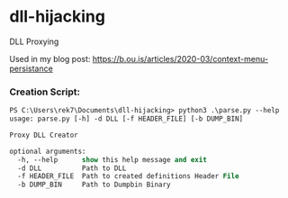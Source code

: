 # dll-hijacking
DLL Proxying

Used in my blog post: https://b.ou.is/articles/2020-03/context-menu-persistance

### Creation Script:
```ps
PS C:\Users\rek7\Documents\dll-hijacking> python3 .\parse.py --help
usage: parse.py [-h] -d DLL [-f HEADER_FILE] [-b DUMP_BIN]

Proxy DLL Creator

optional arguments:
  -h, --help      show this help message and exit
  -d DLL          Path to DLL
  -f HEADER_FILE  Path to created definitions Header File
  -b DUMP_BIN     Path to Dumpbin Binary
```